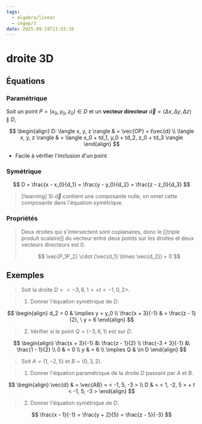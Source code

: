 ```yaml
---
tags:
  - algebra/linear
  - cegep/3
date: 2025-09-19T11:53:16
---
```


# droite 3D

## Équations

### Paramétrique

Soit un point $P = (x_0, y_0, z_0) \in D$ et un **vecteur directeur** $\vec{d} = \langle \Delta x, \Delta y, \Delta z \rangle\parallel D$,

$$
\begin{align}
D: \langle x, y, z \rangle & = \vec{OP} + t\vec{d} \\
\langle x, y, z \rangle & = \langle x_0 + td_1, y_0 + td_2, z_0 + td_3 \rangle 
\end{align}
$$

- Facile à vérifier l'inclusion d'un point

### Symétrique

$$
D = \frac{x - x_0}{d_1} = \frac{y - y_0}{d_2} = \frac{z - z_0}{d_3}
$$

> [!warning] Si $\vec{d}$ contient une composante nulle, on omet cette composante dans l'équation symétrique.

### Propriétés

> Deux droites qui s'intersectent sont coplanaires, donc le [[triple produit scalaire]] du vecteur entre deux points sur les droites et deux vecteurs directeurs est 0.
> 
> $$
> \vec{P_1P_2} \cdot (\vec{d_1} \times \vec{d_2}) = 0
> $$

## Exemples

> Soit la droite $D = < -3, 6, 1 > + t < -1, 0, 2 >$.

> 1. Donner l'équation symétrique de $D$.

$$
\begin{align}
d_2 = 0 & \implies y = y_0 \\
\frac{x + 3}{-1} & = \frac{z - 1}{2}, \ y = 6
\end{align}
$$

> 2. Vérifier si le point $Q = (-3, 6, 1)$ est sur $D$.

$$
\begin{align}
\frac{x + 3}{-1} &\  \frac{z - 1}{2} \\
\frac{-3 + 3}{-1} &\  \frac{1 - 1}{2} \\
0 & = 0 \\
y & = 6 \\
\implies Q & \in D
\end{align}
$$

> Soit $A = (1, -2, 5)$ et $B = (0, 3, 2)$.

> 1. Donner l'équation paramétrique de la droite $D$ passant par $A$ et $B$.

$$
\begin{align}
\vec{d} & = \vec{AB} = < -1, 5, -3 > \\
D & = < 1, -2, 5 > + t < -1, 5, -3 >
\end{align}
$$

> 2. Donner l'équation symétrique de $D$.

$$
\frac{x - 1}{-1} = \frac{y + 2}{5} = \frac{z - 5}{-3}
$$